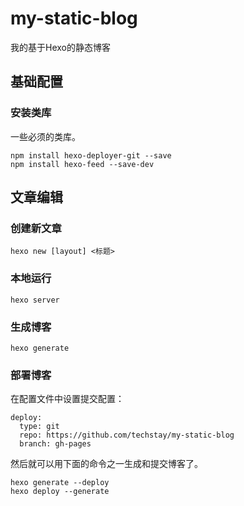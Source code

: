 # my-static-blog

我的基于Hexo的静态博客

## 基础配置

### 安装类库

一些必须的类库。

```
npm install hexo-deployer-git --save
npm install hexo-feed --save-dev
```

## 文章编辑

### 创建新文章

```
hexo new [layout] <标题>
```

### 本地运行

```
hexo server
```

### 生成博客

```
hexo generate
```

### 部署博客

在配置文件中设置提交配置：

```
deploy:
  type: git
  repo: https://github.com/techstay/my-static-blog
  branch: gh-pages
```

然后就可以用下面的命令之一生成和提交博客了。

```
hexo generate --deploy
hexo deploy --generate
```

